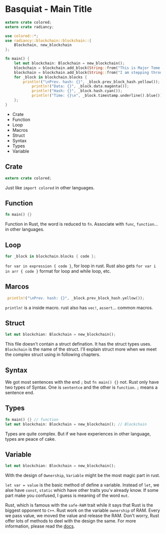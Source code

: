 # Basquiat - Main Title

```rust
extern crate colored; 
extern crate radiancy; 

use colored::*; 
use radiancy::blockchain::blockchain::{
    Blockchain, new_blockchain
};

fn main() {
    let mut blockchain: Blockchain = new_blockchain();        
    blockchain = blockchain.add_block(String::from("This is Major Tome to Ground Control."));
    blockchain = blockchain.add_block(String::from("I am stepping through the door."));
    for _block in blockchain.blocks {
        println!("\nPrev. hash: {}", _block.prev_block_hash.yellow());
		    println!("Data: {}", _block.data.magenta());
		    println!("Hash: {}", _block.hash.cyan());
		    println!("Time: {}\n", _block.timestamp.underline().blue());
    };
}
```

+ Crate
+ Function
+ Loop
+ Macros
+ Struct
+ Syntax
+ Types
+ Variable

## Crate

```rust
extern crate colored;
```
Just like `import colored` in other languages.

## Function
```rust
fn main() {}
```
Function in Rust, the word is reduced to `fn`. Associate with `func`, `function`... in other languages.

## Loop

```rust
for _block in blockchain.blocks { code };
```

`for var in expression { code }`, for loop in rust. Rust also gets `for var i in arr { code }` format for loop and while loop, etc.

## Marcos

```rust
 println!("\nPrev. hash: {}", _block.prev_block_hash.yellow());
```
`println!` is a inside macro. rust also has `vec!`, `assert`... common macros.

## Struct

```rust
let mut blockchian: Blockchain = new_blockchain();
```
This file doesn't contain a struct defination. It has the struct types uses. `Blockchain` is the name of the struct. I'll explain struct more when we meet the complex struct using in following chapters.

## Syntax

We got most sentences with the end `;` but `fn main() {}` not. Rust only have two types of Syntax.
One is `sententce` and the other is `function`. `;` means a sentence end.

## Types

```rust
fn main() {} // function
let mut blockchain: Blockchain = new_blockchain(); // Blockchain
```
Types are quite complex. But if we have experiences in other language, types are peace of cake.

## Variable

```rust
let mut blockchian: Blockchain = new_blockchain();
```

With the design of `Ownership`, `Variable` might be the most magic part in rust. 

`let var = value` is the basic method of define a variable. Instead of `let`, we alse have `const`, `static` which have other traits you'v already know. If some part make you confused, I guess is meaning of the word `mut`.

Rust, which is famous with the `safe-RAM` trait while it says that Rust is the biggest opponent to `C++`. Rust work on the variable `ownership` of RAM. Every we pass value, we moved the value and release the RAM. Don't worry, Rust offer lots of methods to deel with the design the same. For more information, please read the [docs](https://doc.rust-lang.org).

